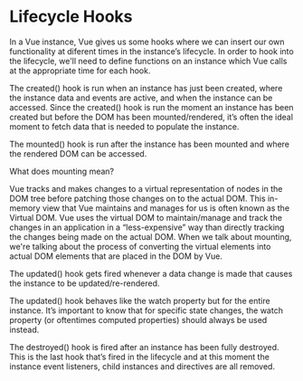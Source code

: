 # Lifecycle Hooks

In a Vue instance, Vue gives us some hooks where we can insert our own functionality at diferent times in the instance’s lifecycle. In order to hook into the lifecycle, we'll need to define functions on an instance which Vue calls at the appropriate time for each hook.


The created() hook is run when an instance has just been created, where the instance data and events are active, and when the instance can be accessed. Since the created() hook is run the moment an instance has been created but before the DOM has been mounted/rendered, it’s often the ideal moment to fetch data that is needed to populate the instance.

The mounted() hook is run after the instance has been mounted and where
the rendered DOM can be accessed.

What does mounting mean?

Vue tracks and makes changes to a virtual representation of nodes in the DOM tree before patching those changes on to the actual DOM. This in-memory view that Vue maintains and manages for us is often known as the Virtual DOM.  Vue uses the virtual DOM to maintain/manage and track the changes in an application in a “less-expensive” way than directly tracking the changes being made on the actual DOM.
When we talk about mounting, we're talking about the process of converting the virtual elements into actual DOM elements that are placed in the DOM by Vue.


The updated() hook gets fired whenever a data change is made that causes the instance to be updated/re-rendered.

The updated() hook behaves like the watch property but for the entire instance. It’s important to know that for specific state changes, the watch property (or oftentimes computed properties) should always be used instead.

The destroyed() hook is fired after an instance has been fully destroyed.
This is the last hook that’s fired in the lifecycle and at this moment the instance event listeners, child instances and directives are all removed.
